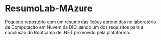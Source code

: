 # ResumoLab-MAzure
Pequeno repostório com um resumo das lições aprendidas no laboratório de Computação em Nuvem da DIO, sendo um dos requisitos para a conclusão do Bootcamp de .NET promovido pela plataforma.
